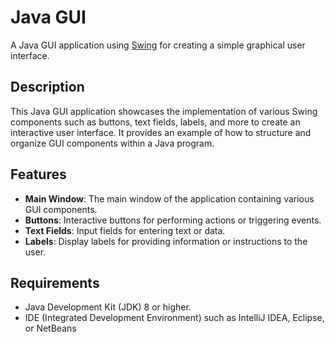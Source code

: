 # Java GUI

A Java GUI application using [Swing](https://docs.oracle.com/javase/8/docs/api/javax/swing/package-summary.html) for creating a simple graphical user interface.

## Description

This Java GUI application showcases the implementation of various Swing components such as buttons, text fields, labels, and more to create an interactive user interface. It provides an example of how to structure and organize GUI components within a Java program.

## Features

- **Main Window**: The main window of the application containing various GUI components.
- **Buttons**: Interactive buttons for performing actions or triggering events.
- **Text Fields**: Input fields for entering text or data.
- **Labels**: Display labels for providing information or instructions to the user.

## Requirements

- Java Development Kit (JDK) 8 or higher.
- IDE (Integrated Development Environment) such as IntelliJ IDEA, Eclipse, or NetBeans
